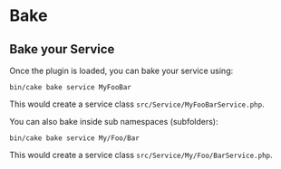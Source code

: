 # Bake

## Bake your Service

Once the plugin is loaded, you can bake your service using:
```
bin/cake bake service MyFooBar
```
This would create a service class `src/Service/MyFooBarService.php`.

You can also bake inside sub namespaces (subfolders):
```
bin/cake bake service My/Foo/Bar
```
This would create a service class `src/Service/My/Foo/BarService.php`.
